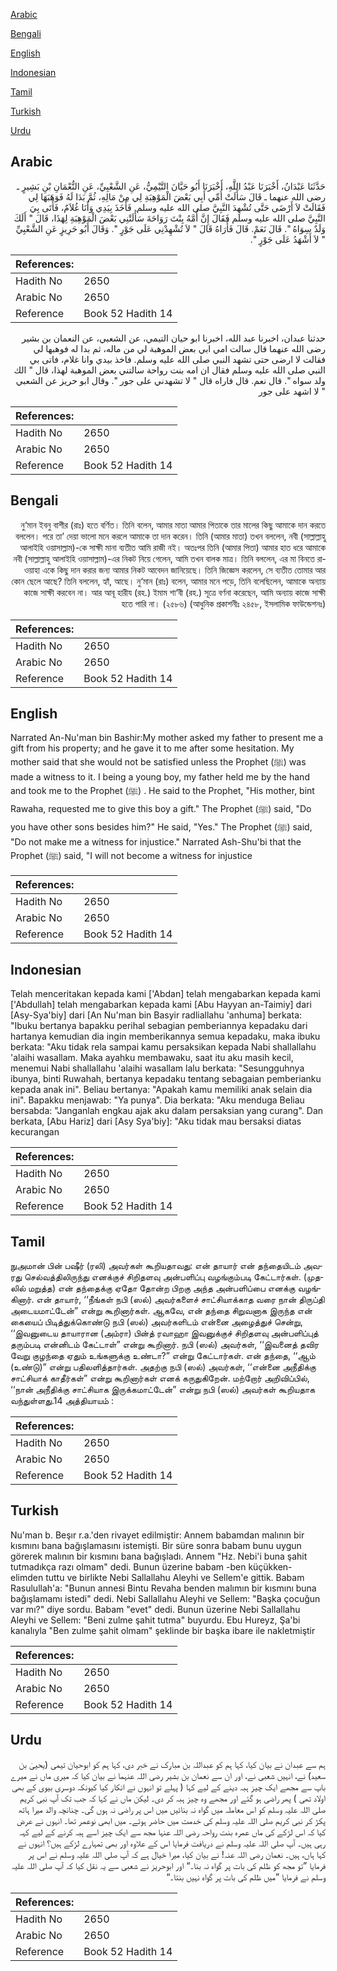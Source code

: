 [Arabic](#arabic)

[Bengali](#bengali)

[English](#english)

[Indonesian](#indonesian)

[Tamil](#tamil)

[Turkish](#turkish)

[Urdu](#urdu)

## Arabic


<div dir="rtl" lang="ar" style={{fontSize:'larger',backgroundColor:'#f8f9fa',padding:20}}>
حَدَّثَنَا عَبْدَانُ، أَخْبَرَنَا عَبْدُ اللَّهِ، أَخْبَرَنَا أَبُو حَيَّانَ التَّيْمِيُّ، عَنِ الشَّعْبِيِّ، عَنِ النُّعْمَانِ بْنِ بَشِيرٍ ـ رضى الله عنهما ـ قَالَ سَأَلَتْ أُمِّي أَبِي بَعْضَ الْمَوْهِبَةِ لِي مِنْ مَالِهِ، ثُمَّ بَدَا لَهُ فَوَهَبَهَا لِي فَقَالَتْ لاَ أَرْضَى حَتَّى تُشْهِدَ النَّبِيَّ صلى الله عليه وسلم‏.‏ فَأَخَذَ بِيَدِي وَأَنَا غُلاَمٌ، فَأَتَى بِيَ النَّبِيَّ صلى الله عليه وسلم فَقَالَ إِنَّ أُمَّهُ بِنْتَ رَوَاحَةَ سَأَلَتْنِي بَعْضَ الْمَوْهِبَةِ لِهَذَا، قَالَ ‏"‏ أَلَكَ وَلَدٌ سِوَاهُ ‏"‏‏.‏ قَالَ نَعَمْ‏.‏ قَالَ فَأُرَاهُ قَالَ ‏"‏ لاَ تُشْهِدْنِي عَلَى جَوْرٍ ‏"‏‏.‏ وَقَالَ أَبُو حَرِيزٍ عَنِ الشَّعْبِيِّ ‏"‏ لاَ أَشْهَدُ عَلَى جَوْرٍ ‏"‏‏.‏
</div>
<div style={{backgroundColor:'#f8f9fa',padding:20, marginBottom: 10}}><table> <thead> <tr> <th>References:</th> <th></th> </tr> </thead> <tbody><tr><td>Hadith No</td><td>2650</td></tr><tr><td>Arabic No</td><td>2650</td></tr><tr><td>Reference</td><td>Book 52 Hadith 14</td></tr></tbody></table></div>


<div dir="rtl" lang="ar" style={{fontSize:'larger',backgroundColor:'#f8f9fa',padding:20}}>
حدثنا عبدان، اخبرنا عبد الله، اخبرنا ابو حيان التيمي، عن الشعبي، عن النعمان بن بشير رضى الله عنهما قال سالت امي ابي بعض الموهبة لي من ماله، ثم بدا له فوهبها لي فقالت لا ارضى حتى تشهد النبي صلى الله عليه وسلم. فاخذ بيدي وانا غلام، فاتى بي النبي صلى الله عليه وسلم فقال ان امه بنت رواحة سالتني بعض الموهبة لهذا، قال " الك ولد سواه ". قال نعم. قال فاراه قال " لا تشهدني على جور ". وقال ابو حريز عن الشعبي " لا اشهد على جور
</div>
<div style={{backgroundColor:'#f8f9fa',padding:20, marginBottom: 10}}><table> <thead> <tr> <th>References:</th> <th></th> </tr> </thead> <tbody><tr><td>Hadith No</td><td>2650</td></tr><tr><td>Arabic No</td><td>2650</td></tr><tr><td>Reference</td><td>Book 52 Hadith 14</td></tr></tbody></table></div>

## Bengali


<div dir="rtl" lang="bn" style={{fontSize:'larger',backgroundColor:'#f8f9fa',padding:20}}>
নু‘মান ইবনু বাশীর (রাঃ) হতে বর্ণিত। তিনি বলেন, আমার মাতা আমার পিতাকে তার মালের কিছু আমাকে দান করতে বললেন। পরে তা’ দেয়া ভালো মনে করলে আমাকে তা দান করেন। তিনি (আমার মাতা) তখন বললেন, নবী (সাল্লাল্লাহু আলাইহি ওয়াসাল্লাম)-কে সাক্ষী মানা ব্যতীত আমি রাজী নই। অতঃপর তিনি (আমার পিতা) আমার হাত ধরে আমাকে নবী (সাল্লাল্লাহু আলাইহি ওয়াসাল্লাম)-এর নিকট নিয়ে গেলেন, আমি তখন বালক মাত্র। তিনি বললেন, এর মা বিনতে রাওয়াহা একে কিছু দান করার জন্য আমার নিকট আবেদন জানিয়েছে। তিনি জিজ্ঞেস করলেন, সে ব্যতীত তোমার আর কোন ছেলে আছে? তিনি বললেন, হ্যাঁ, আছে। নু‘মান (রাঃ) বলেন, আমার মনে পড়ে, তিনি বলেছিলেন, আমাকে অন্যায় কাজে সাক্ষী করবেন না। আর আবূ হারীয (রহ.) ইমাম শা‘বী (রহ.) সূত্রে বর্ণনা করেছেন, আমি অন্যায় কাজে সাক্ষী হতে পারি না। (২৫৮৬) (আধুনিক প্রকাশনীঃ ২৪৫৮, ইসলামিক ফাউন্ডেশনঃ)
</div>
<div style={{backgroundColor:'#f8f9fa',padding:20, marginBottom: 10}}><table> <thead> <tr> <th>References:</th> <th></th> </tr> </thead> <tbody><tr><td>Hadith No</td><td>2650</td></tr><tr><td>Arabic No</td><td>2650</td></tr><tr><td>Reference</td><td>Book 52 Hadith 14</td></tr></tbody></table></div>

## English


<div dir="ltr" lang="en" style={{fontSize:'larger',backgroundColor:'#f8f9fa',padding:20}}>
Narrated An-Nu'man bin Bashir:My mother asked my father to present me a gift from his property; and he gave it to me after some hesitation. My mother said that she would not be satisfied unless the Prophet (ﷺ) was made a witness to it. I being a young boy, my father held me by the hand and took me to the Prophet (ﷺ) . He said to the Prophet, "His mother, bint Rawaha, requested me to give this boy a gift." The Prophet (ﷺ) said, "Do you have other sons besides him?" He said, "Yes." The Prophet (ﷺ) said, "Do not make me a witness for injustice." Narrated Ash-Shu'bi that the Prophet (ﷺ) said, "I will not become a witness for injustice
</div>
<div style={{backgroundColor:'#f8f9fa',padding:20, marginBottom: 10}}><table> <thead> <tr> <th>References:</th> <th></th> </tr> </thead> <tbody><tr><td>Hadith No</td><td>2650</td></tr><tr><td>Arabic No</td><td>2650</td></tr><tr><td>Reference</td><td>Book 52 Hadith 14</td></tr></tbody></table></div>

## Indonesian


<div dir="ltr" lang="id" style={{fontSize:'larger',backgroundColor:'#f8f9fa',padding:20}}>
Telah menceritakan kepada kami ['Abdan] telah mengabarkan kepada kami ['Abdullah] telah mengabarkan kepada kami [Abu Hayyan an-Taimiy] dari [Asy-Sya'biy] dari [An Nu'man bin Basyir radliallahu 'anhuma] berkata: "Ibuku bertanya bapakku perihal sebagian pemberiannya kepadaku dari hartanya kemudian dia ingin memberikannya semua kepadaku, maka ibuku berkata: "Aku tidak rela sampai kamu persaksikan kepada Nabi shallallahu 'alaihi wasallam. Maka ayahku membawaku, saat itu aku masih kecil, menemui Nabi shallallahu 'alaihi wasallam lalu berkata: "Sesungguhnya ibunya, binti Ruwahah, bertanya kepadaku tentang sebagaian pemberianku kepada anak ini". Beliau bertanya: "Apakah kamu memiliki anak selain dia ini". Bapakku menjawab: "Ya punya". Dia berkata: "Aku menduga Beliau bersabda: "Janganlah engkau ajak aku dalam persaksian yang curang". Dan berkata, [Abu Hariz] dari [Asy Sya'biy]: "Aku tidak mau bersaksi diatas kecurangan
</div>
<div style={{backgroundColor:'#f8f9fa',padding:20, marginBottom: 10}}><table> <thead> <tr> <th>References:</th> <th></th> </tr> </thead> <tbody><tr><td>Hadith No</td><td>2650</td></tr><tr><td>Arabic No</td><td>2650</td></tr><tr><td>Reference</td><td>Book 52 Hadith 14</td></tr></tbody></table></div>

## Tamil


<div dir="ltr" lang="ta" style={{fontSize:'larger',backgroundColor:'#f8f9fa',padding:20}}>
நுஅமான் பின் பஷீர் (ரலி) அவர்கள் கூறியதாவது: என் தாயார் என் தந்தையிடம் அவரது செல்வத்திலிருந்து எனக்குச் சிறிதளவு அன்பளிப்பு வழங்கும்படி கேட்டார்கள். (முதலில் மறுத்த) என் தந்தைக்கு ஏதோ தோன்ற பிறகு அந்த அன்பளிப்பை எனக்கு வழங்கினார். என் தாயார், ‘‘நீங்கள் நபி (ஸல்) அவர்களைச் சாட்சியாக்காத வரை நான் திருப்தி அடையமாட்டேன்” என்று கூறினார்கள். ஆகவே, என் தந்தை சிறுவனாக இருந்த என் கையைப் பிடித்துக்கொண்டு நபி (ஸல்) அவர்களிடம் என்னை அழைத்துச் சென்று, ‘‘இவனுடைய தாயாரான (அம்ரா) பின்த் ரவாஹா இவனுக்குச் சிறிதளவு அன்பளிப்புத் தரும்படி என்னிடம் கேட்டாள்” என்று கூறினார். நபி (ஸல்) அவர்கள், ‘‘இவனைத் தவிர வேறு குழந்தை ஏதும் உங்களுக்கு உண்டா?” என்று கேட்டார்கள். என் தந்தை, ‘‘ஆம் (உண்டு)” என்று பதிலளித்தார்கள். அதற்கு நபி (ஸல்) அவர்கள், ‘‘என்னை அநீதிக்கு சாட்சியாக் காதீர்கள்” என்று கூறினார்கள் எனக் கருதுகிறேன். மற்றோர் அறிவிப்பில், ‘‘நான் அநீதிக்கு சாட்சியாக இருக்கமாட்டேன்” என்று நபி (ஸல்) அவர்கள் கூறியதாக வந்துள்ளது.14 அத்தியாயம் :
</div>
<div style={{backgroundColor:'#f8f9fa',padding:20, marginBottom: 10}}><table> <thead> <tr> <th>References:</th> <th></th> </tr> </thead> <tbody><tr><td>Hadith No</td><td>2650</td></tr><tr><td>Arabic No</td><td>2650</td></tr><tr><td>Reference</td><td>Book 52 Hadith 14</td></tr></tbody></table></div>

## Turkish


<div dir="ltr" lang="tr" style={{fontSize:'larger',backgroundColor:'#f8f9fa',padding:20}}>
Nu'man b. Beşır r.a.'den rivayet edilmiştir: Annem babamdan malının bir kısmını bana bağışlamasını istemişti. Bir süre sonra babam bunu uygun görerek malının bir kısmını bana bağışladı. Annem "Hz. Nebi'i buna şahit tutmadıkça razı olmam" dedi. Bunun üzerine babam -ben küçükken- elimden tuttu ve birlikte Nebi Sallallahu Aleyhi ve Sellem'e gittik. Babam Rasulullah'a: "Bunun annesi Bintu Revaha benden malımın bir kısmını buna bağışlamamı istedi" dedi. Nebi Sallallahu Aleyhi ve Sellem: "Başka çocuğun var mı?" diye sordu. Babam "evet" dedi. Bunun üzerine Nebi Sallallahu Aleyhi ve Sellem: "Beni zulme şahit tutma" buyurdu. Ebu Hureyz, Şa'bi kanalıyla "Ben zulme şahit olmam" şeklinde bir başka ibare ile nakletmiştir
</div>
<div style={{backgroundColor:'#f8f9fa',padding:20, marginBottom: 10}}><table> <thead> <tr> <th>References:</th> <th></th> </tr> </thead> <tbody><tr><td>Hadith No</td><td>2650</td></tr><tr><td>Arabic No</td><td>2650</td></tr><tr><td>Reference</td><td>Book 52 Hadith 14</td></tr></tbody></table></div>

## Urdu


<div dir="rtl" lang="ur" style={{fontSize:'larger',backgroundColor:'#f8f9fa',padding:20}}>
ہم سے عبدان نے بیان کیا، کہا ہم کو عبداللہ بن مبارک نے خبر دی، کہا ہم کو ابوحیان تیمی (یحییٰ بن سعید) نے، انہیں شعبی نے، اور ان سے نعمان بن بشیر رضی اللہ عنہما نے بیان کیا کہ میری ماں نے میرے باپ سے مجھے ایک چیز ہبہ دینے کے لیے کہا ( پہلے تو انہوں نے انکار کیا کیونکہ دوسری بیوی کے بھی اولاد تھی ) پھر راضی ہو گئے اور مجھے وہ چیز ہبہ کر دی۔ لیکن ماں نے کہا کہ جب تک آپ نبی کریم صلی اللہ علیہ وسلم کو اس معاملہ میں گواہ نہ بنائیں میں اس پر راضی نہ ہوں گی۔ چنانچہ والد میرا ہاتھ پکڑ کر نبی کریم صلی اللہ علیہ وسلم کی خدمت میں حاضر ہوئے۔ میں ابھی نوعمر تھا۔ انہوں نے عرض کیا کہ اس لڑکے کی ماں عمرہ بنت رواحہ رضی اللہ عنہا مجھ سے ایک چیز اسے ہبہ کرنے کے لیے کہہ رہی ہیں۔ آپ صلی اللہ علیہ وسلم نے دریافت فرمایا اس کے علاوہ اور بھی تمہارے لڑکے ہیں؟ انہوں نے کہا ہاں، ہیں۔ نعمان رضی اللہ عنہ! نے بیان کیا، میرا خیال ہے کہ آپ صلی اللہ علیہ وسلم نے اس پر فرمایا ”تو مجھ کو ظلم کی بات پر گواہ نہ بنا۔“ اور ابوحریز نے شعبی سے یہ نقل کیا کہ آپ صلی اللہ علیہ وسلم نے فرمایا ”میں ظلم کی بات پر گواہ نہیں بنتا۔“
</div>
<div style={{backgroundColor:'#f8f9fa',padding:20, marginBottom: 10}}><table> <thead> <tr> <th>References:</th> <th></th> </tr> </thead> <tbody><tr><td>Hadith No</td><td>2650</td></tr><tr><td>Arabic No</td><td>2650</td></tr><tr><td>Reference</td><td>Book 52 Hadith 14</td></tr></tbody></table></div>